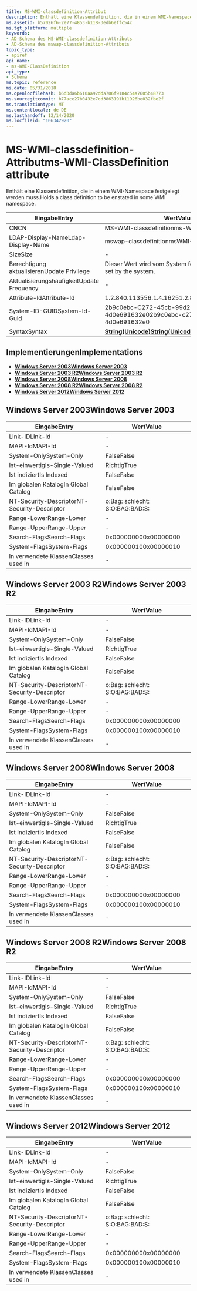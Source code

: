 ```yaml
---
title: MS-WMI-classdefinition-Attribut
description: Enthält eine Klassendefinition, die in einem WMI-Namespace festgelegt werden muss.
ms.assetid: b57026f6-2e77-4853-b118-3edb6effc54c
ms.tgt_platform: multiple
keywords:
- AD-Schema des MS-WMI-classdefinition-Attributs
- AD-Schema des mswap-classdefinition-Attributs
topic_type:
- apiref
api_name:
- ms-WMI-ClassDefinition
api_type:
- Schema
ms.topic: reference
ms.date: 05/31/2018
ms.openlocfilehash: b6d3da6b610aa92dda706f9184c54a7605b48773
ms.sourcegitcommit: b77ace27b0432e7cd3863191b11926be032fbe2f
ms.translationtype: MT
ms.contentlocale: de-DE
ms.lasthandoff: 12/14/2020
ms.locfileid: "106342920"
---
```

# <a name="ms-wmi-classdefinition-attribute"></a><span data-ttu-id="78f83-105">MS-WMI-classdefinition-Attribut</span><span class="sxs-lookup"><span data-stu-id="78f83-105">ms-WMI-ClassDefinition attribute</span></span>

<span data-ttu-id="78f83-106">Enthält eine Klassendefinition, die in einem WMI-Namespace festgelegt werden muss.</span><span class="sxs-lookup"><span data-stu-id="78f83-106">Holds a class definition to be enstated in some WMI namespace.</span></span>



| <span data-ttu-id="78f83-107">Eingabe</span><span class="sxs-lookup"><span data-stu-id="78f83-107">Entry</span></span> | <span data-ttu-id="78f83-108">Wert</span><span class="sxs-lookup"><span data-stu-id="78f83-108">Value</span></span> |
|-------------------|---------------------------------------------|
| <span data-ttu-id="78f83-109">CN</span><span class="sxs-lookup"><span data-stu-id="78f83-109">CN</span></span>                | <span data-ttu-id="78f83-110">MS-WMI-classdefinition</span><span class="sxs-lookup"><span data-stu-id="78f83-110">ms-WMI-ClassDefinition</span></span>                      |
| <span data-ttu-id="78f83-111">LDAP-Display-Name</span><span class="sxs-lookup"><span data-stu-id="78f83-111">Ldap-Display-Name</span></span> | <span data-ttu-id="78f83-112">mswap-classdefinition</span><span class="sxs-lookup"><span data-stu-id="78f83-112">msWMI-ClassDefinition</span></span>                       |
| <span data-ttu-id="78f83-113">Size</span><span class="sxs-lookup"><span data-stu-id="78f83-113">Size</span></span>              | \-                                          |
| <span data-ttu-id="78f83-114">Berechtigung aktualisieren</span><span class="sxs-lookup"><span data-stu-id="78f83-114">Update Privilege</span></span>  | <span data-ttu-id="78f83-115">Dieser Wert wird vom System festgelegt.</span><span class="sxs-lookup"><span data-stu-id="78f83-115">This value is set by the system.</span></span>            |
| <span data-ttu-id="78f83-116">Aktualisierungshäufigkeit</span><span class="sxs-lookup"><span data-stu-id="78f83-116">Update Frequency</span></span>  | \-                                          |
| <span data-ttu-id="78f83-117">Attribute-Id</span><span class="sxs-lookup"><span data-stu-id="78f83-117">Attribute-Id</span></span>      | <span data-ttu-id="78f83-118">1.2.840.113556.1.4.1625</span><span class="sxs-lookup"><span data-stu-id="78f83-118">1.2.840.113556.1.4.1625</span></span>                     |
| <span data-ttu-id="78f83-119">System-ID-GUID</span><span class="sxs-lookup"><span data-stu-id="78f83-119">System-Id-Guid</span></span>    | <span data-ttu-id="78f83-120">2b9c0ebc-C272-45cb-99d2-4d0e691632e0</span><span class="sxs-lookup"><span data-stu-id="78f83-120">2b9c0ebc-c272-45cb-99d2-4d0e691632e0</span></span>        |
| <span data-ttu-id="78f83-121">Syntax</span><span class="sxs-lookup"><span data-stu-id="78f83-121">Syntax</span></span>            | [<span data-ttu-id="78f83-122">**String(Unicode)**</span><span class="sxs-lookup"><span data-stu-id="78f83-122">**String(Unicode)**</span></span>](s-string-unicode.md) |



## <a name="implementations"></a><span data-ttu-id="78f83-123">Implementierungen</span><span class="sxs-lookup"><span data-stu-id="78f83-123">Implementations</span></span>

-   [<span data-ttu-id="78f83-124">**Windows Server 2003**</span><span class="sxs-lookup"><span data-stu-id="78f83-124">**Windows Server 2003**</span></span>](#windows-server-2003)
-   [<span data-ttu-id="78f83-125">**Windows Server 2003 R2**</span><span class="sxs-lookup"><span data-stu-id="78f83-125">**Windows Server 2003 R2**</span></span>](#windows-server-2003-r2)
-   [<span data-ttu-id="78f83-126">**Windows Server 2008**</span><span class="sxs-lookup"><span data-stu-id="78f83-126">**Windows Server 2008**</span></span>](#windows-server-2008)
-   [<span data-ttu-id="78f83-127">**Windows Server 2008 R2**</span><span class="sxs-lookup"><span data-stu-id="78f83-127">**Windows Server 2008 R2**</span></span>](#windows-server-2008-r2)
-   [<span data-ttu-id="78f83-128">**Windows Server 2012**</span><span class="sxs-lookup"><span data-stu-id="78f83-128">**Windows Server 2012**</span></span>](#windows-server-2012)

## <a name="windows-server-2003"></a><span data-ttu-id="78f83-129">Windows Server 2003</span><span class="sxs-lookup"><span data-stu-id="78f83-129">Windows Server 2003</span></span>



| <span data-ttu-id="78f83-130">Eingabe</span><span class="sxs-lookup"><span data-stu-id="78f83-130">Entry</span></span> | <span data-ttu-id="78f83-131">Wert</span><span class="sxs-lookup"><span data-stu-id="78f83-131">Value</span></span> |
|------------------------|--------------|
| <span data-ttu-id="78f83-132">Link-ID</span><span class="sxs-lookup"><span data-stu-id="78f83-132">Link-Id</span></span>                | \-           |
| <span data-ttu-id="78f83-133">MAPI-Id</span><span class="sxs-lookup"><span data-stu-id="78f83-133">MAPI-Id</span></span>                | \-           |
| <span data-ttu-id="78f83-134">System-Only</span><span class="sxs-lookup"><span data-stu-id="78f83-134">System-Only</span></span>            | <span data-ttu-id="78f83-135">False</span><span class="sxs-lookup"><span data-stu-id="78f83-135">False</span></span>        |
| <span data-ttu-id="78f83-136">Ist-einwertig</span><span class="sxs-lookup"><span data-stu-id="78f83-136">Is-Single-Valued</span></span>       | <span data-ttu-id="78f83-137">Richtig</span><span class="sxs-lookup"><span data-stu-id="78f83-137">True</span></span>         |
| <span data-ttu-id="78f83-138">Ist indiziert</span><span class="sxs-lookup"><span data-stu-id="78f83-138">Is Indexed</span></span>             | <span data-ttu-id="78f83-139">False</span><span class="sxs-lookup"><span data-stu-id="78f83-139">False</span></span>        |
| <span data-ttu-id="78f83-140">Im globalen Katalog</span><span class="sxs-lookup"><span data-stu-id="78f83-140">In Global Catalog</span></span>      | <span data-ttu-id="78f83-141">False</span><span class="sxs-lookup"><span data-stu-id="78f83-141">False</span></span>        |
| <span data-ttu-id="78f83-142">NT-Security-Descriptor</span><span class="sxs-lookup"><span data-stu-id="78f83-142">NT-Security-Descriptor</span></span> | <span data-ttu-id="78f83-143">o:Bag: schlecht: S:</span><span class="sxs-lookup"><span data-stu-id="78f83-143">O:BAG:BAD:S:</span></span> |
| <span data-ttu-id="78f83-144">Range-Lower</span><span class="sxs-lookup"><span data-stu-id="78f83-144">Range-Lower</span></span>            | \-           |
| <span data-ttu-id="78f83-145">Range-Upper</span><span class="sxs-lookup"><span data-stu-id="78f83-145">Range-Upper</span></span>            | \-           |
| <span data-ttu-id="78f83-146">Search-Flags</span><span class="sxs-lookup"><span data-stu-id="78f83-146">Search-Flags</span></span>           | <span data-ttu-id="78f83-147">0x00000000</span><span class="sxs-lookup"><span data-stu-id="78f83-147">0x00000000</span></span>   |
| <span data-ttu-id="78f83-148">System-Flags</span><span class="sxs-lookup"><span data-stu-id="78f83-148">System-Flags</span></span>           | <span data-ttu-id="78f83-149">0x00000010</span><span class="sxs-lookup"><span data-stu-id="78f83-149">0x00000010</span></span>   |
| <span data-ttu-id="78f83-150">In verwendete Klassen</span><span class="sxs-lookup"><span data-stu-id="78f83-150">Classes used in</span></span>        | \-           |



## <a name="windows-server-2003-r2"></a><span data-ttu-id="78f83-151">Windows Server 2003 R2</span><span class="sxs-lookup"><span data-stu-id="78f83-151">Windows Server 2003 R2</span></span>



| <span data-ttu-id="78f83-152">Eingabe</span><span class="sxs-lookup"><span data-stu-id="78f83-152">Entry</span></span> | <span data-ttu-id="78f83-153">Wert</span><span class="sxs-lookup"><span data-stu-id="78f83-153">Value</span></span> |
|------------------------|--------------|
| <span data-ttu-id="78f83-154">Link-ID</span><span class="sxs-lookup"><span data-stu-id="78f83-154">Link-Id</span></span>                | \-           |
| <span data-ttu-id="78f83-155">MAPI-Id</span><span class="sxs-lookup"><span data-stu-id="78f83-155">MAPI-Id</span></span>                | \-           |
| <span data-ttu-id="78f83-156">System-Only</span><span class="sxs-lookup"><span data-stu-id="78f83-156">System-Only</span></span>            | <span data-ttu-id="78f83-157">False</span><span class="sxs-lookup"><span data-stu-id="78f83-157">False</span></span>        |
| <span data-ttu-id="78f83-158">Ist-einwertig</span><span class="sxs-lookup"><span data-stu-id="78f83-158">Is-Single-Valued</span></span>       | <span data-ttu-id="78f83-159">Richtig</span><span class="sxs-lookup"><span data-stu-id="78f83-159">True</span></span>         |
| <span data-ttu-id="78f83-160">Ist indiziert</span><span class="sxs-lookup"><span data-stu-id="78f83-160">Is Indexed</span></span>             | <span data-ttu-id="78f83-161">False</span><span class="sxs-lookup"><span data-stu-id="78f83-161">False</span></span>        |
| <span data-ttu-id="78f83-162">Im globalen Katalog</span><span class="sxs-lookup"><span data-stu-id="78f83-162">In Global Catalog</span></span>      | <span data-ttu-id="78f83-163">False</span><span class="sxs-lookup"><span data-stu-id="78f83-163">False</span></span>        |
| <span data-ttu-id="78f83-164">NT-Security-Descriptor</span><span class="sxs-lookup"><span data-stu-id="78f83-164">NT-Security-Descriptor</span></span> | <span data-ttu-id="78f83-165">o:Bag: schlecht: S:</span><span class="sxs-lookup"><span data-stu-id="78f83-165">O:BAG:BAD:S:</span></span> |
| <span data-ttu-id="78f83-166">Range-Lower</span><span class="sxs-lookup"><span data-stu-id="78f83-166">Range-Lower</span></span>            | \-           |
| <span data-ttu-id="78f83-167">Range-Upper</span><span class="sxs-lookup"><span data-stu-id="78f83-167">Range-Upper</span></span>            | \-           |
| <span data-ttu-id="78f83-168">Search-Flags</span><span class="sxs-lookup"><span data-stu-id="78f83-168">Search-Flags</span></span>           | <span data-ttu-id="78f83-169">0x00000000</span><span class="sxs-lookup"><span data-stu-id="78f83-169">0x00000000</span></span>   |
| <span data-ttu-id="78f83-170">System-Flags</span><span class="sxs-lookup"><span data-stu-id="78f83-170">System-Flags</span></span>           | <span data-ttu-id="78f83-171">0x00000010</span><span class="sxs-lookup"><span data-stu-id="78f83-171">0x00000010</span></span>   |
| <span data-ttu-id="78f83-172">In verwendete Klassen</span><span class="sxs-lookup"><span data-stu-id="78f83-172">Classes used in</span></span>        | \-           |



## <a name="windows-server-2008"></a><span data-ttu-id="78f83-173">Windows Server 2008</span><span class="sxs-lookup"><span data-stu-id="78f83-173">Windows Server 2008</span></span>



| <span data-ttu-id="78f83-174">Eingabe</span><span class="sxs-lookup"><span data-stu-id="78f83-174">Entry</span></span> | <span data-ttu-id="78f83-175">Wert</span><span class="sxs-lookup"><span data-stu-id="78f83-175">Value</span></span> |
|------------------------|--------------|
| <span data-ttu-id="78f83-176">Link-ID</span><span class="sxs-lookup"><span data-stu-id="78f83-176">Link-Id</span></span>                | \-           |
| <span data-ttu-id="78f83-177">MAPI-Id</span><span class="sxs-lookup"><span data-stu-id="78f83-177">MAPI-Id</span></span>                | \-           |
| <span data-ttu-id="78f83-178">System-Only</span><span class="sxs-lookup"><span data-stu-id="78f83-178">System-Only</span></span>            | <span data-ttu-id="78f83-179">False</span><span class="sxs-lookup"><span data-stu-id="78f83-179">False</span></span>        |
| <span data-ttu-id="78f83-180">Ist-einwertig</span><span class="sxs-lookup"><span data-stu-id="78f83-180">Is-Single-Valued</span></span>       | <span data-ttu-id="78f83-181">Richtig</span><span class="sxs-lookup"><span data-stu-id="78f83-181">True</span></span>         |
| <span data-ttu-id="78f83-182">Ist indiziert</span><span class="sxs-lookup"><span data-stu-id="78f83-182">Is Indexed</span></span>             | <span data-ttu-id="78f83-183">False</span><span class="sxs-lookup"><span data-stu-id="78f83-183">False</span></span>        |
| <span data-ttu-id="78f83-184">Im globalen Katalog</span><span class="sxs-lookup"><span data-stu-id="78f83-184">In Global Catalog</span></span>      | <span data-ttu-id="78f83-185">False</span><span class="sxs-lookup"><span data-stu-id="78f83-185">False</span></span>        |
| <span data-ttu-id="78f83-186">NT-Security-Descriptor</span><span class="sxs-lookup"><span data-stu-id="78f83-186">NT-Security-Descriptor</span></span> | <span data-ttu-id="78f83-187">o:Bag: schlecht: S:</span><span class="sxs-lookup"><span data-stu-id="78f83-187">O:BAG:BAD:S:</span></span> |
| <span data-ttu-id="78f83-188">Range-Lower</span><span class="sxs-lookup"><span data-stu-id="78f83-188">Range-Lower</span></span>            | \-           |
| <span data-ttu-id="78f83-189">Range-Upper</span><span class="sxs-lookup"><span data-stu-id="78f83-189">Range-Upper</span></span>            | \-           |
| <span data-ttu-id="78f83-190">Search-Flags</span><span class="sxs-lookup"><span data-stu-id="78f83-190">Search-Flags</span></span>           | <span data-ttu-id="78f83-191">0x00000000</span><span class="sxs-lookup"><span data-stu-id="78f83-191">0x00000000</span></span>   |
| <span data-ttu-id="78f83-192">System-Flags</span><span class="sxs-lookup"><span data-stu-id="78f83-192">System-Flags</span></span>           | <span data-ttu-id="78f83-193">0x00000010</span><span class="sxs-lookup"><span data-stu-id="78f83-193">0x00000010</span></span>   |
| <span data-ttu-id="78f83-194">In verwendete Klassen</span><span class="sxs-lookup"><span data-stu-id="78f83-194">Classes used in</span></span>        | \-           |



## <a name="windows-server-2008-r2"></a><span data-ttu-id="78f83-195">Windows Server 2008 R2</span><span class="sxs-lookup"><span data-stu-id="78f83-195">Windows Server 2008 R2</span></span>



| <span data-ttu-id="78f83-196">Eingabe</span><span class="sxs-lookup"><span data-stu-id="78f83-196">Entry</span></span> | <span data-ttu-id="78f83-197">Wert</span><span class="sxs-lookup"><span data-stu-id="78f83-197">Value</span></span> |
|------------------------|--------------|
| <span data-ttu-id="78f83-198">Link-ID</span><span class="sxs-lookup"><span data-stu-id="78f83-198">Link-Id</span></span>                | \-           |
| <span data-ttu-id="78f83-199">MAPI-Id</span><span class="sxs-lookup"><span data-stu-id="78f83-199">MAPI-Id</span></span>                | \-           |
| <span data-ttu-id="78f83-200">System-Only</span><span class="sxs-lookup"><span data-stu-id="78f83-200">System-Only</span></span>            | <span data-ttu-id="78f83-201">False</span><span class="sxs-lookup"><span data-stu-id="78f83-201">False</span></span>        |
| <span data-ttu-id="78f83-202">Ist-einwertig</span><span class="sxs-lookup"><span data-stu-id="78f83-202">Is-Single-Valued</span></span>       | <span data-ttu-id="78f83-203">Richtig</span><span class="sxs-lookup"><span data-stu-id="78f83-203">True</span></span>         |
| <span data-ttu-id="78f83-204">Ist indiziert</span><span class="sxs-lookup"><span data-stu-id="78f83-204">Is Indexed</span></span>             | <span data-ttu-id="78f83-205">False</span><span class="sxs-lookup"><span data-stu-id="78f83-205">False</span></span>        |
| <span data-ttu-id="78f83-206">Im globalen Katalog</span><span class="sxs-lookup"><span data-stu-id="78f83-206">In Global Catalog</span></span>      | <span data-ttu-id="78f83-207">False</span><span class="sxs-lookup"><span data-stu-id="78f83-207">False</span></span>        |
| <span data-ttu-id="78f83-208">NT-Security-Descriptor</span><span class="sxs-lookup"><span data-stu-id="78f83-208">NT-Security-Descriptor</span></span> | <span data-ttu-id="78f83-209">o:Bag: schlecht: S:</span><span class="sxs-lookup"><span data-stu-id="78f83-209">O:BAG:BAD:S:</span></span> |
| <span data-ttu-id="78f83-210">Range-Lower</span><span class="sxs-lookup"><span data-stu-id="78f83-210">Range-Lower</span></span>            | \-           |
| <span data-ttu-id="78f83-211">Range-Upper</span><span class="sxs-lookup"><span data-stu-id="78f83-211">Range-Upper</span></span>            | \-           |
| <span data-ttu-id="78f83-212">Search-Flags</span><span class="sxs-lookup"><span data-stu-id="78f83-212">Search-Flags</span></span>           | <span data-ttu-id="78f83-213">0x00000000</span><span class="sxs-lookup"><span data-stu-id="78f83-213">0x00000000</span></span>   |
| <span data-ttu-id="78f83-214">System-Flags</span><span class="sxs-lookup"><span data-stu-id="78f83-214">System-Flags</span></span>           | <span data-ttu-id="78f83-215">0x00000010</span><span class="sxs-lookup"><span data-stu-id="78f83-215">0x00000010</span></span>   |
| <span data-ttu-id="78f83-216">In verwendete Klassen</span><span class="sxs-lookup"><span data-stu-id="78f83-216">Classes used in</span></span>        | \-           |



## <a name="windows-server-2012"></a><span data-ttu-id="78f83-217">Windows Server 2012</span><span class="sxs-lookup"><span data-stu-id="78f83-217">Windows Server 2012</span></span>



| <span data-ttu-id="78f83-218">Eingabe</span><span class="sxs-lookup"><span data-stu-id="78f83-218">Entry</span></span> | <span data-ttu-id="78f83-219">Wert</span><span class="sxs-lookup"><span data-stu-id="78f83-219">Value</span></span> |
|------------------------|--------------|
| <span data-ttu-id="78f83-220">Link-ID</span><span class="sxs-lookup"><span data-stu-id="78f83-220">Link-Id</span></span>                | \-           |
| <span data-ttu-id="78f83-221">MAPI-Id</span><span class="sxs-lookup"><span data-stu-id="78f83-221">MAPI-Id</span></span>                | \-           |
| <span data-ttu-id="78f83-222">System-Only</span><span class="sxs-lookup"><span data-stu-id="78f83-222">System-Only</span></span>            | <span data-ttu-id="78f83-223">False</span><span class="sxs-lookup"><span data-stu-id="78f83-223">False</span></span>        |
| <span data-ttu-id="78f83-224">Ist-einwertig</span><span class="sxs-lookup"><span data-stu-id="78f83-224">Is-Single-Valued</span></span>       | <span data-ttu-id="78f83-225">Richtig</span><span class="sxs-lookup"><span data-stu-id="78f83-225">True</span></span>         |
| <span data-ttu-id="78f83-226">Ist indiziert</span><span class="sxs-lookup"><span data-stu-id="78f83-226">Is Indexed</span></span>             | <span data-ttu-id="78f83-227">False</span><span class="sxs-lookup"><span data-stu-id="78f83-227">False</span></span>        |
| <span data-ttu-id="78f83-228">Im globalen Katalog</span><span class="sxs-lookup"><span data-stu-id="78f83-228">In Global Catalog</span></span>      | <span data-ttu-id="78f83-229">False</span><span class="sxs-lookup"><span data-stu-id="78f83-229">False</span></span>        |
| <span data-ttu-id="78f83-230">NT-Security-Descriptor</span><span class="sxs-lookup"><span data-stu-id="78f83-230">NT-Security-Descriptor</span></span> | <span data-ttu-id="78f83-231">o:Bag: schlecht: S:</span><span class="sxs-lookup"><span data-stu-id="78f83-231">O:BAG:BAD:S:</span></span> |
| <span data-ttu-id="78f83-232">Range-Lower</span><span class="sxs-lookup"><span data-stu-id="78f83-232">Range-Lower</span></span>            | \-           |
| <span data-ttu-id="78f83-233">Range-Upper</span><span class="sxs-lookup"><span data-stu-id="78f83-233">Range-Upper</span></span>            | \-           |
| <span data-ttu-id="78f83-234">Search-Flags</span><span class="sxs-lookup"><span data-stu-id="78f83-234">Search-Flags</span></span>           | <span data-ttu-id="78f83-235">0x00000000</span><span class="sxs-lookup"><span data-stu-id="78f83-235">0x00000000</span></span>   |
| <span data-ttu-id="78f83-236">System-Flags</span><span class="sxs-lookup"><span data-stu-id="78f83-236">System-Flags</span></span>           | <span data-ttu-id="78f83-237">0x00000010</span><span class="sxs-lookup"><span data-stu-id="78f83-237">0x00000010</span></span>   |
| <span data-ttu-id="78f83-238">In verwendete Klassen</span><span class="sxs-lookup"><span data-stu-id="78f83-238">Classes used in</span></span>        | \-           |



 

 




